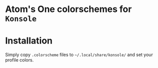 # Atom's One colorschemes for `Konsole`

# Installation
Simply copy `.colorscheme` files to `~/.local/share/konsole/` and set your profile colors.
